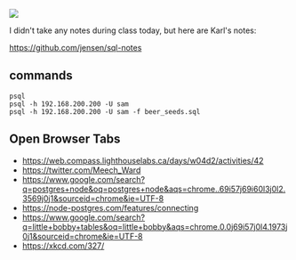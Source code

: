 
![](https://imgs.xkcd.com/comics/exploits_of_a_mom.png)

I didn't take any notes during class today, but here are Karl's notes:

https://github.com/jensen/sql-notes

## commands

```shell
psql
psql -h 192.168.200.200 -U sam
psql -h 192.168.200.200 -U sam -f beer_seeds.sql 
```

## Open Browser Tabs

* https://web.compass.lighthouselabs.ca/days/w04d2/activities/42
* https://twitter.com/Meech_Ward
* https://www.google.com/search?q=postgres+node&oq=postgres+node&aqs=chrome..69i57j69i60l3j0l2.3569j0j1&sourceid=chrome&ie=UTF-8
* https://node-postgres.com/features/connecting
* https://www.google.com/search?q=little+bobby+tables&oq=little+bobby&aqs=chrome.0.0j69i57j0l4.1973j0j1&sourceid=chrome&ie=UTF-8
* https://xkcd.com/327/

